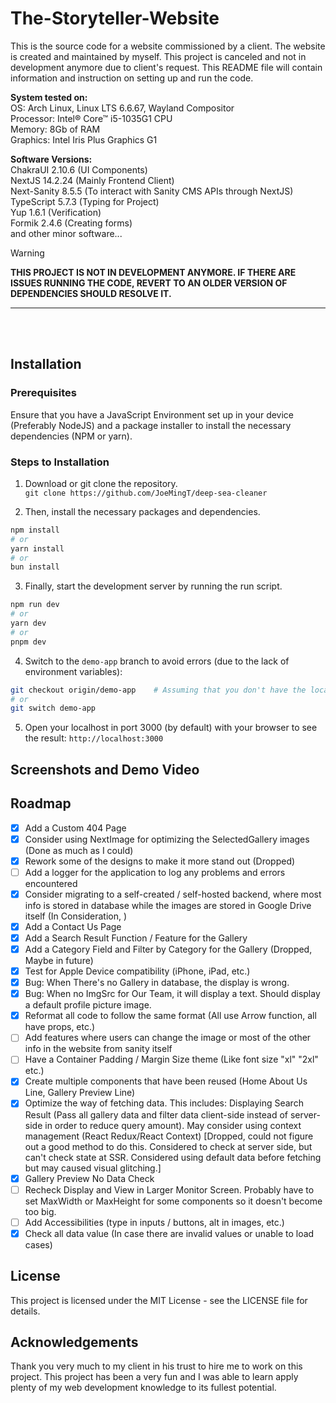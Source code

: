 # The-Storyteller-Website

This is the source code for a website commissioned by a client. The website is created and maintained by myself. This project is canceled and not in development anymore due to client's request. This README file will contain information and instruction on setting up and run the code.


**System tested on:** <br/>
OS: Arch Linux, Linux LTS 6.6.67, Wayland Compositor <br/>
Processor: Intel® Core™ i5-1035G1 CPU <br/>
Memory: 8Gb of RAM <br/>
Graphics: Intel Iris Plus Graphics G1 <br/>

**Software Versions:** <br/>
ChakraUI 2.10.6 (UI Components) <br/>
NextJS 14.2.24 (Mainly Frontend Client) <br/>
Next-Sanity 8.5.5 (To interact with Sanity CMS APIs through NextJS) <br/>
TypeScript 5.7.3 (Typing for Project) <br/>
Yup 1.6.1 (Verification) <br/>
Formik 2.4.6 (Creating forms) <br/>
and other minor software... <br/>

> [!warning]
> <b>THIS PROJECT IS NOT IN DEVELOPMENT ANYMORE. IF THERE ARE ISSUES RUNNING THE CODE, REVERT TO AN OLDER VERSION OF DEPENDENCIES SHOULD RESOLVE IT.</b>

---

<br />
<br />

## Installation

### Prerequisites

Ensure that you have a JavaScript Environment set up in your device (Preferably NodeJS) and a package installer to install the necessary dependencies (NPM or yarn).

### Steps to Installation

1. Download or git clone the repository. <br/>
`git clone https://github.com/JoeMingT/deep-sea-cleaner`

2. Then, install the necessary packages and dependencies. <br/>
```bash
npm install
# or
yarn install
# or
bun install
```

3. Finally, start the development server by running the run script. <br/>
```bash
npm run dev
# or
yarn dev
# or
pnpm dev
```

4. Switch to the `demo-app` branch to avoid errors (due to the lack of environment variables):
```bash
git checkout origin/demo-app    # Assuming that you don't have the local branch ready
# or
git switch demo-app
```

5. Open your localhost in port 3000 (by default) with your browser to see the result:
`http://localhost:3000`


## Screenshots and Demo Video



## Roadmap

- [x] Add a Custom 404 Page
- [x] Consider using NextImage for optimizing the SelectedGallery images (Done as much as I could)
- [x] Rework some of the designs to make it more stand out (Dropped)
- [ ] Add a logger for the application to log any problems and errors encountered
- [x] Consider migrating to a self-created / self-hosted backend, where most info is stored in database while the images are stored in Google Drive itself (In Consideration, )
- [x] Add a Contact Us Page
- [x] Add a Search Result Function / Feature for the Gallery
- [x] Add a Category Field and Filter by Category for the Gallery (Dropped, Maybe in future)
- [x] Test for Apple Device compatibility (iPhone, iPad, etc.)
- [x] Bug: When There's no Gallery in database, the display is wrong.
- [x] Bug: When no ImgSrc for Our Team, it will display a text. Should display a default profile picture image.
- [x] Reformat all code to follow the same format (All use Arrow function, all have props, etc.)
- [ ] Add features where users can change the image or most of the other info in the website from sanity itself
- [ ] Have a Container Padding / Margin Size theme (Like font size "xl" "2xl" etc.)
- [x] Create multiple components that have been reused (Home About Us Line, Gallery Preview Line)
- [x] Optimize the way of fetching data. This includes: Displaying Search Result (Pass all gallery data and filter data client-side instead of server-side in order to reduce query amount). May consider using context management (React Redux/React Context) [Dropped, could not figure out a good method to do this. Considered to check at server side, but can't check state at SSR. Considered using default data before fetching but may caused visual glitching.]
- [x] Gallery Preview No Data Check
- [ ] Recheck Display and View in Larger Monitor Screen. Probably have to set MaxWidth or MaxHeight for some components so it doesn't become too big.
- [ ] Add Accessibilities (type in inputs / buttons, alt in images, etc.)
- [x] Check all data value (In case there are invalid values or unable to load cases)

## License

This project is licensed under the MIT License - see the LICENSE file for details.

## Acknowledgements

Thank you very much to my client in his trust to hire me to work on this project. This project has been a very fun and I was able to learn apply plenty of my web development knowledge to its fullest potential.


